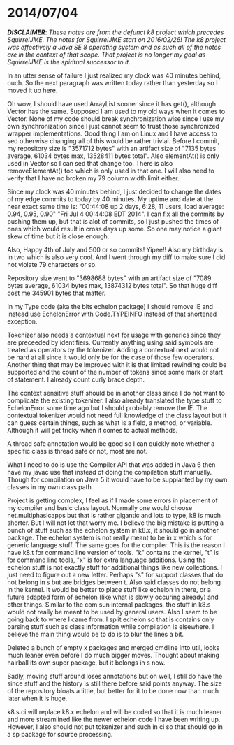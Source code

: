 # 2014/07/04

***DISCLAIMER***: _These notes are from the defunct k8 project which_
_precedes SquirrelJME. The notes for SquirrelJME start on 2016/02/26!_
_The k8 project was effectively a Java SE 8 operating system and as such_
_all of the notes are in the context of that scope. That project is no_
_longer my goal as SquirrelJME is the spiritual successor to it._

In an utter sense of failure I just realized my clock was 40 minutes behind,
ouch. So the next paragraph was written today rather than yesterday so I moved
it up here.

Oh wow, I should have used ArrayList sooner since it has get(), although
Vector has the same. Supposed I am used to my old ways when it comes to
Vector. None of my code should break synchronization wise since I use my own
synchronization since I just cannot seem to trust those synchronized wrapper
implementations. Good thing I am on Linux and I have access to sed otherwise
changing all of this would be rather trivial. Before I commit, my repository
size is "3571712 bytes" with an artifact size of "7135 bytes average, 61034
bytes max, 13528411 bytes total". Also elementAt() is only used in Vector so I
can sed that change too. There is also removeElementAt() too which is only
used in that one. I will also need to verify that I have no broken my 79
column width limit either.

Since my clock was 40 minutes behind, I just decided to change the dates of my
edge commits to today by 40 minutes. My uptime and date at the near exact same
time is: "00:44:08 up 2 days, 6:28, 11 users, load average: 0.94, 0.95, 0.90"
"Fri Jul 4 00:44:08 EDT 2014". I can fix all the commits by pushing them up,
but that is alot of commits, so I just pushed the times of ones which would
result in cross days up some. So one may notice a giant skew of time but it is
close enough.

Also, Happy 4th of July and 500 or so commits! Yipee!! Also my birthday is in
two which is also very cool. And I went through my diff to make sure I did not
violate 79 characters or so.

Repository size went to "3698688 bytes" with an artifact size of "7089 bytes
average, 61034 bytes max, 13874312 bytes total". So that huge diff cost me
345901 bytes that matter.

In my Type code (aka the bits echelon package) I should remove IE and instead
use EchelonError with Code.TYPEINFO instead of that shortened exception.

Tokenizer also needs a contextual next for usage with generics since they are
preceeded by identifiers. Currently anything using said symbols are treated as
operators by the tokenizer. Adding a contextual next would not be hard at all
since it would only be for the case of those few operators. Another thing that
may be improved with it is that limited rewinding could be supported and the
count of the number of tokens since some mark or start of statement. I already
count curly brace depth.

The context sensitive stuff should be in another class since I do not want to
complicate the existing tokenizer. I also already translated the type stuff to
EchelonError some time ago but I should probably remove the IE. The contextual
tokenizer would not need full knowledge of the class layout but it can guess
certain things, such as what is a field, a method, or variable. Although it
will get tricky when it comes to actual methods.

A thread safe annotation would be good so I can quickly note whether a
specific class is thread safe or not, most are not.

What I need to do is use the Compiler API that was added in Java 6 then have
my javac use that instead of doing the compilation stuff manually. Though for
compilation on Java 5 it would have to be supplanted by my own classes in my
own class path.

Project is getting complex, I feel as if I made some errors in placement of my
compiler and basic class layout. Normally one would choose net.multiphasicapps
but that is rather gigantic and lots to type, k8 is much shorter. But I will
not let that worry me. I believe the big mistake is putting a bunch of stuff
such as the echelon system in k8.x, it should go in another package. The
echelon system is not really meant to be in x which is for generic language
stuff. The same goes for the compiler. This is the reason I have k8.t for
command line version of tools. "k" contains the kernel, "t" is for command
line tools, "x" is for extra language additions. Using the echelon stuff is
not exactly stuff for additional things like new collections. I just need to
figure out a new letter. Perhaps "s" for support classes that do not belong in
s but are bridges between t. Also said classes do not belong in the kernel. It
would be better to place stuff like echelon in there, or a future adapted form
of echelon (like what is slowly occuring already) and other things. Similar to
the com.sun internal packages, the stuff in k8.s would not really be meant to
be used by general users. Also I seem to be going back to where I came from. I
split echelon so that is contains only parsing stuff such as class information
while compilation is elsewhere. I believe the main thing would be to do is to
blur the lines a bit.

Deleted a bunch of empty x packages and merged cmdline into util, looks much
leaner even before I do much bigger moves. Thought about making hairball its
own super package, but it belongs in s now.

Sadly, moving stuff around loses annotations but oh well, I still do have the
since stuff and the history is still there before said points anyway. The size
of the repository bloats a little, but better for it to be done now than much
later when it is huge.

k8.s.ci will replace k8.x.echelon and will be coded so that it is much leaner
and more streamlined like the newer echelon code I have been writing up.
However, I also should not put tokenizer and such in ci so that should go in a
sp package for source processing.

